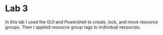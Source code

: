 # Lab 3
In this lab I used the GUI and Powershell to create, lock, and move resource groups.
Then I applied resource group tags to individual resources.

